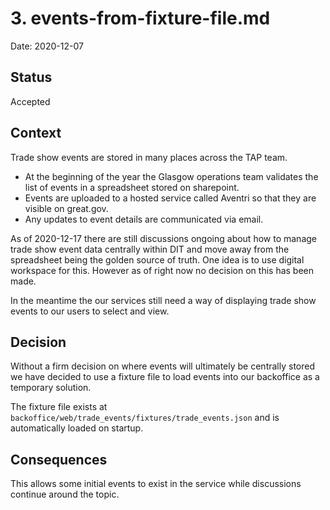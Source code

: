 # 3. events-from-fixture-file.md

Date: 2020-12-07

## Status

Accepted

## Context

Trade show events are stored in many places across the TAP team.

  - At the beginning of the year the Glasgow operations team validates the list of events in a spreadsheet stored on sharepoint.
  - Events are uploaded to a hosted service called Aventri so that they are visible on great.gov.
  - Any updates to event details are communicated via email.

As of 2020-12-17 there are still discussions ongoing about how to manage trade show event data centrally within DIT 
and move away from the spreadsheet being the golden source of truth. One idea is to use digital workspace for this. 
However as of right now no decision on this has been made.

In the meantime the our services still need a way of displaying trade show events to our users to select and view.

## Decision

Without a firm decision on where events will ultimately be centrally stored we have decided to use a fixture file
to load events into our backoffice as a temporary solution. 

The fixture file exists at `backoffice/web/trade_events/fixtures/trade_events.json` and is automatically loaded on 
startup.

## Consequences

This allows some initial events to exist in the service while discussions continue around the topic.
